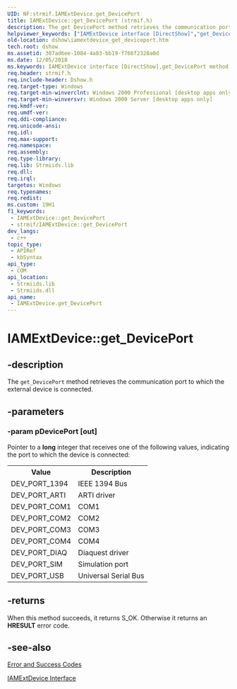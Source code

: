 ```yaml
---
UID: NF:strmif.IAMExtDevice.get_DevicePort
title: IAMExtDevice::get_DevicePort (strmif.h)
description: The get_DevicePort method retrieves the communication port to which the external device is connected.
helpviewer_keywords: ["IAMExtDevice interface [DirectShow]","get_DevicePort method","IAMExtDevice.get_DevicePort","IAMExtDevice::get_DevicePort","IAMExtDeviceget_DevicePort","dshow.iamextdevice_get_deviceport","get_DevicePort","get_DevicePort method [DirectShow]","get_DevicePort method [DirectShow]","IAMExtDevice interface","strmif/IAMExtDevice::get_DevicePort"]
old-location: dshow\iamextdevice_get_deviceport.htm
tech.root: dshow
ms.assetid: 307ad6ee-1084-4a83-bb19-f766f2328a0d
ms.date: 12/05/2018
ms.keywords: IAMExtDevice interface [DirectShow],get_DevicePort method, IAMExtDevice.get_DevicePort, IAMExtDevice::get_DevicePort, IAMExtDeviceget_DevicePort, dshow.iamextdevice_get_deviceport, get_DevicePort, get_DevicePort method [DirectShow], get_DevicePort method [DirectShow],IAMExtDevice interface, strmif/IAMExtDevice::get_DevicePort
req.header: strmif.h
req.include-header: Dshow.h
req.target-type: Windows
req.target-min-winverclnt: Windows 2000 Professional [desktop apps only]
req.target-min-winversvr: Windows 2000 Server [desktop apps only]
req.kmdf-ver: 
req.umdf-ver: 
req.ddi-compliance: 
req.unicode-ansi: 
req.idl: 
req.max-support: 
req.namespace: 
req.assembly: 
req.type-library: 
req.lib: Strmiids.lib
req.dll: 
req.irql: 
targetos: Windows
req.typenames: 
req.redist: 
ms.custom: 19H1
f1_keywords:
 - IAMExtDevice::get_DevicePort
 - strmif/IAMExtDevice::get_DevicePort
dev_langs:
 - c++
topic_type:
 - APIRef
 - kbSyntax
api_type:
 - COM
api_location:
 - Strmiids.lib
 - Strmiids.dll
api_name:
 - IAMExtDevice.get_DevicePort
---
```


# IAMExtDevice::get_DevicePort


## -description

The <code>get_DevicePort</code> method retrieves the communication port to which the external device is connected.

## -parameters

### -param pDevicePort [out]

Pointer to a <b>long</b> integer that receives one of the following values, indicating the port to which the device is connected:

<table>
<tr>
<th>Value
                </th>
<th>Description
                </th>
</tr>
<tr>
<td>DEV_PORT_1394</td>
<td>IEEE 1394 Bus</td>
</tr>
<tr>
<td>DEV_PORT_ARTI</td>
<td>ARTI driver</td>
</tr>
<tr>
<td>DEV_PORT_COM1</td>
<td>COM1</td>
</tr>
<tr>
<td>DEV_PORT_COM2</td>
<td>COM2</td>
</tr>
<tr>
<td>DEV_PORT_COM3</td>
<td>COM3</td>
</tr>
<tr>
<td>DEV_PORT_COM4</td>
<td>COM4</td>
</tr>
<tr>
<td>DEV_PORT_DIAQ</td>
<td>Diaquest driver</td>
</tr>
<tr>
<td>DEV_PORT_SIM</td>
<td>Simulation port</td>
</tr>
<tr>
<td>DEV_PORT_USB</td>
<td>Universal Serial Bus</td>
</tr>
</table>

## -returns

When this method succeeds, it returns S_OK. Otherwise it returns an <b>HRESULT</b> error code.

## -see-also

<a href="https://docs.microsoft.com/windows/desktop/DirectShow/error-and-success-codes">Error and Success Codes</a>



<a href="https://docs.microsoft.com/windows/desktop/api/strmif/nn-strmif-iamextdevice">IAMExtDevice Interface</a>

